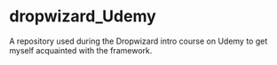 # dropwizard_Udemy
A repository used during the Dropwizard intro course on Udemy to get myself acquainted with the framework.
